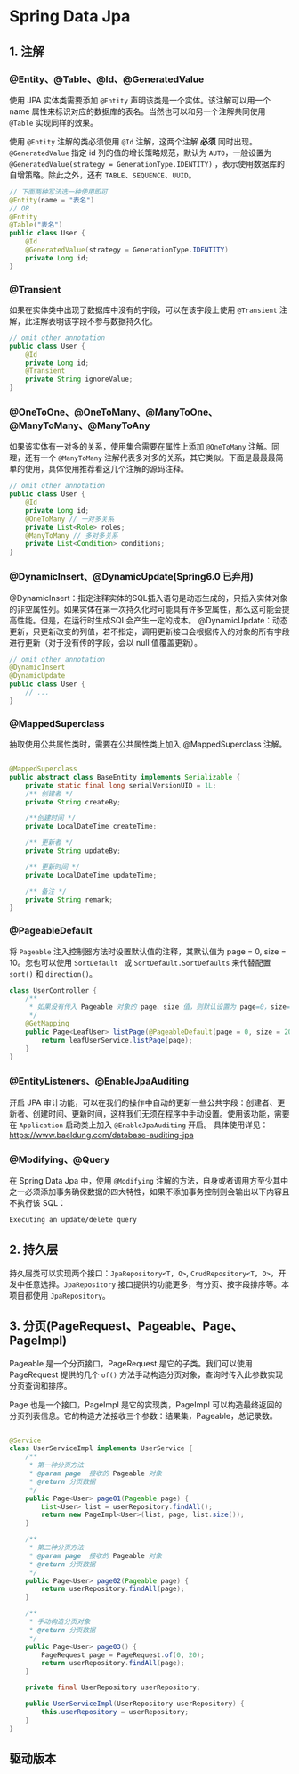 # Spring Data Jpa

## 1. 注解

### @Entity、@Table、@Id、@GeneratedValue

使用 JPA 实体类需要添加 `@Entity` 声明该类是一个实体。该注解可以用一个 name
属性来标识对应的数据库的表名。当然也可以和另一个注解共同使用 `@Table` 实现同样的效果。

使用 `@Entity` 注解的类必须使用 `@Id` 注解，这两个注解 **必须** 同时出现。`@GeneratedValue` 指定 id
列的值的增长策略规范，默认为 `AUTO`，一般设置为 `@GeneratedValue(strategy = GenerationType.IDENTITY)`
，表示使用数据库的自增策略。除此之外，还有 `TABLE`、`SEQUENCE`、`UUID`。

```java
// 下面两种写法选一种使用即可
@Entity(name = "表名")
// OR
@Entity
@Table("表名")
public class User {
    @Id
    @GeneratedValue(strategy = GenerationType.IDENTITY)
    private Long id;
}
```

### @Transient

如果在实体类中出现了数据库中没有的字段，可以在该字段上使用 `@Transient` 注解，此注解表明该字段不参与数据持久化。

```java
// omit other annotation
public class User {
    @Id
    private Long id;
    @Transient
    private String ignoreValue;
}
```

### @OneToOne、@OneToMany、@ManyToOne、@ManyToMany、@ManyToAny

如果该实体有一对多的关系，使用集合需要在属性上添加 `@OneToMany`
注解。同理，还有一个 `@ManyToMany` 注解代表多对多的关系，其它类似。下面是最最最简单的使用，具体使用推荐看这几个注解的源码注释。

```java
// omit other annotation
public class User {
    @Id
    private Long id;
    @OneToMany // 一对多关系
    private List<Role> roles;
    @ManyToMany // 多对多关系
    private List<Condition> conditions;
}
```

### @DynamicInsert、@DynamicUpdate(Spring6.0 已弃用)

@DynamicInsert：指定注释实体的SQL插入语句是动态生成的，只插入实体对象的非空属性列。如果实体在第一次持久化时可能具有许多空属性，那么这可能会提高性能。但是，在运行时生成SQL会产生一定的成本。
@DynamicUpdate：动态更新，只更新改变的列值，若不指定，调用更新接口会根据传入的对象的所有字段进行更新（对于没有传的字段，会以
null 值覆盖更新）。

```java
// omit other annotation
@DynamicInsert
@DynamicUpdate
public class User {
    // ...
}
```

### @MappedSuperclass

抽取使用公共属性类时，需要在公共属性类上加入 @MappedSuperclass 注解。

```java

@MappedSuperclass
public abstract class BaseEntity implements Serializable {
    private static final long serialVersionUID = 1L;
    /** 创建者 */
    private String createBy;

    /**创建时间 */
    private LocalDateTime createTime;

    /** 更新者 */
    private String updateBy;

    /** 更新时间 */
    private LocalDateTime updateTime;

    /** 备注 */
    private String remark;
}
```

### @PageableDefault

将 `Pageable` 注入控制器方法时设置默认值的注释，其默认值为 page = 0, size = 10。您也可以使用 `SortDefault `
或 `SortDefault.SortDefaults` 来代替配置 `sort()` 和 `direction()`。

```java
class UserController {
    /**
     * 如果没有传入 Pageable 对象的 page、size 值，则默认设置为 page=0，size=20
     */
    @GetMapping
    public Page<LeafUser> listPage(@PageableDefault(page = 0, size = 20) Pageable page) {
        return leafUserService.listPage(page);
    }
}
```

### @EntityListeners、@EnableJpaAuditing

开启 JPA
审计功能，可以在我们的操作中自动的更新一些公共字段：创建者、更新者、创建时间、更新时间，这样我们无须在程序中手动设置。使用该功能，需要在 `Application`
启动类上加入 `@EnableJpaAuditing` 开启。
具体使用详见：https://www.baeldung.com/database-auditing-jpa

### @Modifying、@Query

在 Spring Data Jpa 中，使用 `@Modifying` 注解的方法，自身或者调用方至少其中之一必须添加事务确保数据的四大特性，如果不添加事务控制则会输出以下内容且不执行该
SQL：

```bash
Executing an update/delete query
```

## 2. 持久层

持久层类可以实现两个接口：`JpaRepository<T, O>`, `CrudRepository<T, O>`，开发中任意选择。`JpaRepository`
接口提供的功能更多，有分页、按字段排序等。本项目都使用 `JpaRepository`。

## 3. 分页(PageRequest、Pageable、Page、PageImpl)

Pageable 是一个分页接口，PageRequest 是它的子类。我们可以使用 PageRequest 提供的几个 `of()` 方法手动构造分页对象，查询时传入此参数实现分页查询和排序。

Page 也是一个接口，PageImpl 是它的实现类，PageImpl 可以构造最终返回的分页列表信息。它的构造方法接收三个参数：结果集，Pageable，总记录数。

```java

@Service
class UserServiceImpl implements UserService {
    /**
     * 第一种分页方法
     * @param page  接收的 Pageable 对象
     * @return 分页数据
     */
    public Page<User> page01(Pageable page) {
        List<User> list = userRepository.findAll();
        return new PageImpl<User>(list, page, list.size());
    }

    /**
     * 第二种分页方法
     * @param page  接收的 Pageable 对象
     * @return 分页数据
     */
    public Page<User> page02(Pageable page) {
        return userRepository.findAll(page);
    }

    /**
     * 手动构造分页对象
     * @return 分页数据
     */
    public Page<User> page03() {
        PageRequest page = PageRequest.of(0, 20);
        return userRepository.findAll(page);
    }

    private final UserRepository userRepository;

    public UserServiceImpl(UserRepository userRepository) {
        this.userRepository = userRepository;
    }
}
```

## 驱动版本

